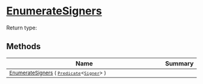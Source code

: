 # [EnumerateSigners](./MCYTLoader-100663892.md)


Return type:
## Methods

| Name | Summary | 
| --- | --- | 
| <sub>[EnumerateSigners](./MCYTLoader-100663892.md) ( [`Predicate`](https://docs.microsoft.com/en-us/dotnet/api/System.Predicate-1)\<[`Signer`](./../../Signer.md)> )</sub><img width=200/>| <sub></sub>| <br>


